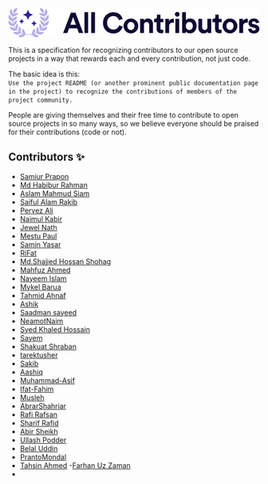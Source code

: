 <div align="center">
    <img src="./assets/banner.svg" alt="✨ All Contributors ✨" width="800px" />
</div>

This is a specification for recognizing contributors to our open source projects in a way that rewards each and every contribution, not just code.

The basic idea is this:<br>
`Use the project README (or another prominent public documentation page in the project) to recognize the contributions of members of the project community.`

People are giving themselves and their free time to contribute to open source projects in so many ways, so we believe everyone should be praised for their contributions (code or not).

## Contributors ✨

<!-- write down your name and github profile (do not delete anything) -->

- [Samiur Prapon](https://github.com/samiurprapon)
- [Md Habibur Rahman](https://github.com/yourchocomate)
- [Aslam Mahmud Siam](https://github.com/Amsiam)
- [Saiful Alam Rakib](https://github.com/4msar)
- [Pervez Ali](https://github.com/pervez-ali)
- [Naimul Kabir](https://github.com/kabirnayeem99)
- [Jewel Nath](https://github.com/devjewel01)
- [Mestu Paul](https://github.com/Mestu-Paul)
- [Samin Yasar](https://github.com/saminyasar004)
- [RiFat](https://github.com/Rifat977/)
- [Md.Shajjed Hossan Shohag](https://github.com/Shajjed1211)
- [Mahfuz Ahmed](https://github.com/mahfuz4223)
- [Nayeem Islam](https://github.com/nayeem101)
- [Mykel Barua](https://github.com/mykelbarua)
- [Tahmid Ahnaf](https://github.com/tahmidahnaf)
- [Ashik](https://github.com/ashikprodhan)
- [Saadman sayeed](https://github.com/bakebit-official)
- [NeamotNaim](https://github.com/NeamotNaim)
- [Syed Khaled Hossain](https://github.com/Khaledr001)
- [Sayem](https://github.com/imsay3m)
- [Shakuat Shraban](https://github.com/Shraban-7)
- [tarektusher](https://github.com/tarektusher)
- [Sakib](https://github.com/Sakib-Fahmid)
- [Aashiq](https://github.com/Nafario)
- [Muhammad-Asif](https://github.com/Mohammad-Asif-Web)
- [Ifat-Fahim](https://github.com/Ifat-Fahim)
- [Musleh](https://github.com/musleh0001)
- [AbrarShahriar](https://github.com/AbrarShahriar)
- [Rafi Rafsan](https://github.com/rafi1903139)
- [Sharif Rafid](https://github.com/sharifrafid)
- [Abir Sheikh](https://github.com/Mr-M1M3)
- [Ullash Podder](https://github.com/ullashpodder)
- [Belal Uddin](https://github.com/Belal-uddin)
- [PrantoMondal](https://github.com/PrantoMondal)
- [Tahsin Ahmed](https://github.com/tahsin-npx)
-[Farhan Uz Zaman](https://github.com/Farhan-Uz-Zaman)
- <!-- Write here -->
